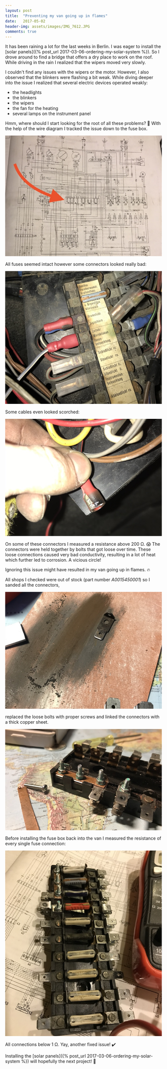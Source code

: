 ```yaml
---
layout: post
title:  "Preventing my van going up in flames"
date:   2017-05-02
header-img: assets/images/IMG_7612.JPG
comments: true
---
```


It has been raining a lot for the last weeks in Berlin. I was eager to install the [solar panels]({% post_url 2017-03-06-ordering-my-solar-system %}). So I drove around to find a bridge that offers a dry place to work on the roof. While driving in the rain I realized that the wipers moved very slowly.

I couldn't find any issues with the wipers or the motor. However, I also observed that the blinkers were flashing a bit weak. While diving deeper into the issue I realized that several electric devices operated weakly:

- the headlights
- the blinkers
- the wipers
- the fan for the heating
- several lamps on the instrument panel

Hmm, where should I start looking for the root of all these problems? :thinking: With the help of the wire diagram I tracked the issue down to the fuse box.

![Wire diagram for a Mercedes-Benz 207D/209D](/assets/images/IMG_7618.JPG)

All fuses seemed intact however some connectors looked really bad:

![Fuse box in bad condition](/assets/images/IMG_7117.JPG)

Some cables even looked scorched:

![Fuse box in bad condition](/assets/images/IMG_7118.JPG)

On some of these connectors I measured a resistance above 200 Ω. :scream: The connectors were held together by bolts that got loose over time. These loose connections caused very bad conductivity, resulting in a lot of heat which further led to corrosion. A vicious circle!

Ignoring this issue might have resulted in my van going up in flames. :fire:

All shops I checked were out of stock (part number *A0015450001*) so I sanded all the connectors,

![Sanding the connectors](/assets/images/IMG_7599.JPG)

replaced the loose bolts with proper screws and linked the connectors with a thick copper sheet.

![Screws replacing the loose bolts](/assets/images/IMG_7612.JPG)

Before installing the fuse box back into the van I measured the resistance of every single fuse connection:

![Repaired fuse box](/assets/images/IMG_7614.JPG)

All connections below 1 Ω. Yay, another fixed issue! :heavy_check_mark:

Installing the [solar panels]({% post_url 2017-03-06-ordering-my-solar-system %}) will hopefully the next project! :pray:
